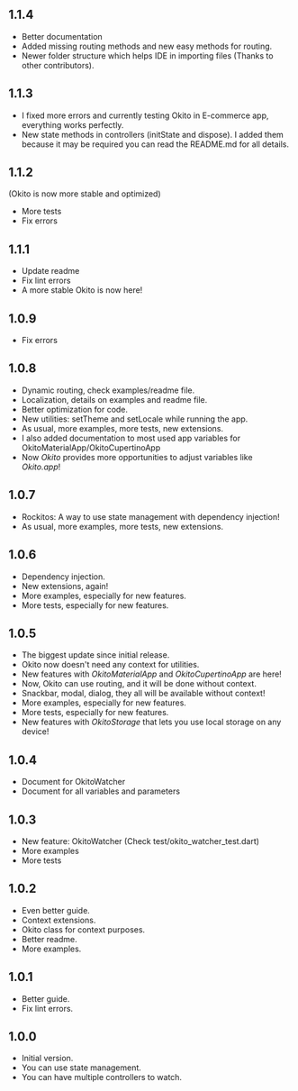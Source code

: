 ## 1.1.4

- Better documentation
- Added missing routing methods and new easy methods for routing.
- Newer folder structure which helps IDE in importing files (Thanks to other contributors).

## 1.1.3

- I fixed more errors and currently testing Okito in E-commerce app, everything works perfectly.
- New state methods in controllers (initState and dispose). I added them because it may be required
  you can read the README.md for all details.

## 1.1.2

(Okito is now more stable and optimized)

- More tests
- Fix errors

## 1.1.1

- Update readme
- Fix lint errors
- A more stable Okito is now here!

## 1.0.9

- Fix errors

## 1.0.8

- Dynamic routing, check examples/readme file.
- Localization, details on examples and readme file.
- Better optimization for code.
- New utilities: setTheme and setLocale while running the app.
- As usual, more examples, more tests, new extensions.
- I also added documentation to most used app variables for OkitoMaterialApp/OkitoCupertinoApp
- Now _Okito_ provides more opportunities to adjust variables like _Okito.app_!

## 1.0.7

- Rockitos: A way to use state management with dependency injection!
- As usual, more examples, more tests, new extensions.

## 1.0.6

- Dependency injection.
- New extensions, again!
- More examples, especially for new features.
- More tests, especially for new features.

## 1.0.5

- The biggest update since initial release.
- Okito now doesn't need any context for utilities.
- New features with _OkitoMaterialApp_ and _OkitoCupertinoApp_ are here!
- Now, Okito can use routing, and it will be done without context.
- Snackbar, modal, dialog, they all will be available without context!
- More examples, especially for new features.
- More tests, especially for new features.
- New features with _OkitoStorage_ that lets you use local storage on any device!

## 1.0.4

- Document for OkitoWatcher
- Document for all variables and parameters

## 1.0.3

- New feature: OkitoWatcher (Check test/okito_watcher_test.dart)
- More examples
- More tests

## 1.0.2

- Even better guide.
- Context extensions.
- Okito class for context purposes.
- Better readme.
- More examples.

## 1.0.1

- Better guide.
- Fix lint errors.

## 1.0.0

- Initial version.
- You can use state management.
- You can have multiple controllers to watch.
